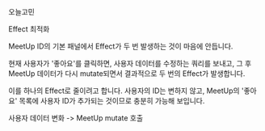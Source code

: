 오늘고민

Effect 최적화

MeetUp ID의 기본 패널에서 Effect가 두 번 발생하는 것이 마음에 안듭니다.

현재 사용자가 '좋아요'를 클릭하면, 사용자 데이터를 수정하는 쿼리를 보내고,
그 후 MeetUp 데이터가 다시 mutate되면서 결과적으로 두 번의 Effect가 발생합니다.

이를 하나의 Effect로 줄이려고 합니다. 사용자의 ID는 변하지 않고,
MeetUp의 '좋아요' 목록에 사용자 ID가 추가되는 것이므로 충분히 가능해 보입니다.

사용자 데이터 변화 -> MeetUp mutate 호출
